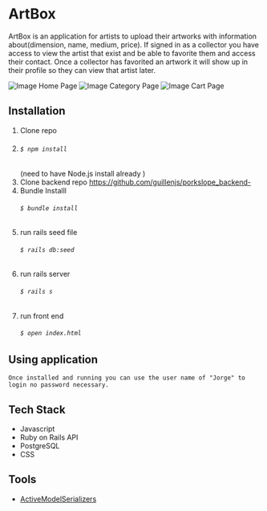 # ArtBox

ArtBox is an application for artists to upload their artworks with information about(dimension, name, medium, price). If signed in as a collector you have access to view the artist that exist and be able to favorite them and access their contact. Once a collector has favorited an artwork it will show up in their profile so they can view that artist later.

![Image Home Page](public/porkslope_home.png)
![Image Category Page](public/porkslope_category.png)
![Image Cart Page](public/porkslope_cart.png)

## Installation

1. Clone repo
2. ###### `$ npm install`
     (need to have Node.js install already )
3. Clone backend repo https://github.com/guillenjs/porkslope_backend-
4. Bundle Installl
    ###### `$ bundle install`
4. run rails seed file
    ###### `$ rails db:seed`
5. run rails server 
    ###### `$ rails s`
6. run front end 
    ###### `$ open index.html`

## Using application

    Once installed and running you can use the user name of "Jorge" to login no password necessary.

## Tech Stack    
- Javascript
- Ruby on Rails API
- PostgreSQL
- CSS

## Tools
 - [ActiveModelSerializers](https://github.com/rails-api/active_model_serializers)
